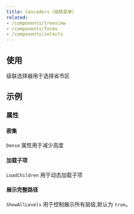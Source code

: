 ```yaml
---
title: Cascaders（级联菜单）
related:
- /components/treeview
- /components/forms
- /components/selects
---
```


## 使用

级联选择器用于选择省市区

<cascaders-usage></cascaders-usage>

## 示例

### 属性

#### 密集

`Dense` 属性用于减少高度

<example file="" />

#### 加载子项

`LoadChildren` 用于动态加载子项

<example file="" />

#### 展示完整路径

`ShowAllLevels` 用于控制展示所有层级,默认为 `true`。

<example file="" />
